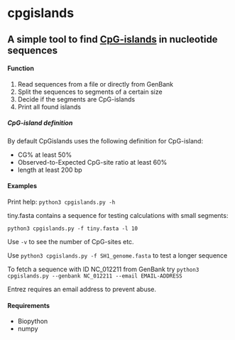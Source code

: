 # cpgislands
## A simple tool to find [CpG-islands](https://en.wikipedia.org/wiki/CpG_site#CpG_islands) in nucleotide sequences

#### Function

1. Read sequences from a file or directly from GenBank
2. Split the sequences to segments of a certain size
3. Decide if the segments are CpG-islands
4. Print all found islands

##### CpG-island definition
By default CpGislands uses the following definition for CpG-island:

* CG% at least 50%
* Observed-to-Expected CpG-site ratio at least 60%
* length at least 200 bp


#### Examples

Print help: `python3 cpgislands.py -h`

tiny.fasta contains a sequence for testing calculations with small segments:

`python3 cpgislands.py -f tiny.fasta -l 10`

Use `-v` to see the number of CpG-sites etc.

Use `python3 cpgislands.py -f SH1_genome.fasta` to test a longer sequence

To fetch a sequence with ID NC\_012211 from GenBank try
`python3 cpgislands.py --genbank NC_012211 --email EMAIL-ADDRESS`

Entrez requires an email address to prevent abuse.


#### Requirements

* Biopython
* numpy



